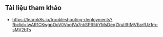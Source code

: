 ## Tài liệu tham khảo
- https://learnk8s.io/troubleshooting-deployments?fbclid=IwAR1CKwgpOoV0VoqIVa7nkSP65tiYMsDeqZlrutI9tMVEarfUz1m-sMV2bTs
